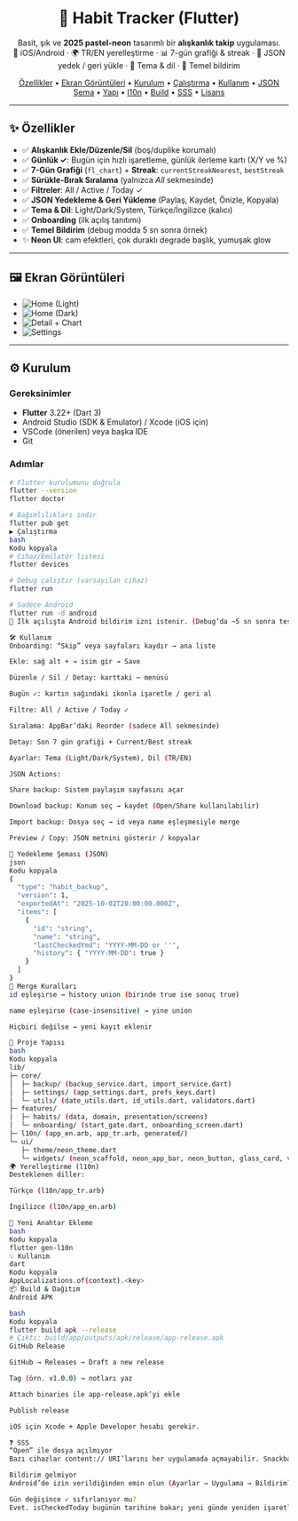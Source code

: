 <h1 align="center">🌟 Habit Tracker (Flutter)</h1>

<p align="center">
  Basit, şık ve <b>2025 pastel-neon</b> tasarımlı bir <b>alışkanlık takip</b> uygulaması.<br/>
  📱 iOS/Android · 🌍 TR/EN yerelleştirme · 📊 7-gün grafiği & streak · 💾 JSON yedek / geri yükle · 🎨 Tema & dil · 🔔 Temel bildirim
</p>

<p align="center">
  <a href="#özellikler">Özellikler</a> •
  <a href="#ekran-görüntüleri">Ekran Görüntüleri</a> •
  <a href="#kurulum">Kurulum</a> •
  <a href="#çalıştırma">Çalıştırma</a> •
  <a href="#kullanım">Kullanım</a> •
  <a href="#yedekleme-şeması-json">JSON Şema</a> •
  <a href="#proje-yapısı">Yapı</a> •
  <a href="#yerelleştirme-l10n">l10n</a> •
  <a href="#build--dağıtım">Build</a> •
  <a href="#sss">SSS</a> •
  <a href="#lisans">Lisans</a>
</p>

---

## ✨ Özellikler
- ✅ **Alışkanlık Ekle/Düzenle/Sil** (boş/duplike korumalı)  
- ✅ **Günlük ✓**: Bugün için hızlı işaretleme, günlük ilerleme kartı (X/Y ve %)  
- ✅ **7-Gün Grafiği** (`fl_chart`) + **Streak**: `currentStreakNearest`, `bestStreak`  
- ✅ **Sürükle-Bırak Sıralama** (yalnızca *All* sekmesinde)  
- ✅ **Filtreler**: All / Active / Today ✓  
- ✅ **JSON Yedekleme & Geri Yükleme** (Paylaş, Kaydet, Önizle, Kopyala)  
- ✅ **Tema & Dil**: Light/Dark/System, Türkçe/İngilizce (kalıcı)  
- ✅ **Onboarding** (ilk açılış tanıtımı)  
- ✅ **Temel Bildirim** (debug modda 5 sn sonra örnek)  
- ✨ **Neon UI**: cam efektleri, çok duraklı degrade başlık, yumuşak glow  

---

## 🖼️ Ekran Görüntüleri
- ![Home (Light)](docs/01_home_light.png)  
- ![Home (Dark)](docs/02_home_dark.png)  
- ![Detail + Chart](docs/03_detail_chart.png)  
- ![Settings](docs/04_settings.png)  

---

## ⚙️ Kurulum

### Gereksinimler
- **Flutter** 3.22+ (Dart 3)  
- Android Studio (SDK & Emulator) / Xcode (iOS için)  
- VSCode (önerilen) veya başka IDE  
- Git  

### Adımlar
```bash
# Flutter kurulumunu doğrula
flutter --version
flutter doctor

# Bağımlılıkları indir
flutter pub get
▶️ Çalıştırma
bash
Kodu kopyala
# Cihaz/Emülatör listesi
flutter devices

# Debug çalıştır (varsayılan cihaz)
flutter run

# Sadece Android
flutter run -d android
📌 İlk açılışta Android bildirim izni istenir. (Debug’da ~5 sn sonra test bildirimi gelir.)

🛠️ Kullanım
Onboarding: “Skip” veya sayfaları kaydır → ana liste

Ekle: sağ alt + → isim gir → Save

Düzenle / Sil / Detay: karttaki ⋯ menüsü

Bugün ✓: kartın sağındaki ikonla işaretle / geri al

Filtre: All / Active / Today ✓

Sıralama: AppBar’daki Reorder (sadece All sekmesinde)

Detay: Son 7 gün grafiği + Current/Best streak

Ayarlar: Tema (Light/Dark/System), Dil (TR/EN)

JSON Actions:

Share backup: Sistem paylaşım sayfasını açar

Download backup: Konum seç → kaydet (Open/Share kullanılabilir)

Import backup: Dosya seç → id veya name eşleşmesiyle merge

Preview / Copy: JSON metnini gösterir / kopyalar

💾 Yedekleme Şeması (JSON)
json
Kodu kopyala
{
  "type": "habit_backup",
  "version": 1,
  "exportedAt": "2025-10-02T20:00:00.000Z",
  "items": [
    {
      "id": "string",
      "name": "string",
      "lastCheckedYmd": "YYYY-MM-DD or ''",
      "history": { "YYYY-MM-DD": true }
    }
  ]
}
🔄 Merge Kuralları
id eşleşirse → history union (birinde true ise sonuç true)

name eşleşirse (case-insensitive) → yine union

Hiçbiri değilse → yeni kayıt eklenir

📂 Proje Yapısı
bash
Kodu kopyala
lib/
├─ core/
│  ├─ backup/ (backup_service.dart, import_service.dart)
│  ├─ settings/ (app_settings.dart, prefs_keys.dart)
│  └─ utils/ (date_utils.dart, id_utils.dart, validators.dart)
├─ features/
│  ├─ habits/ (data, domain, presentation/screens)
│  └─ onboarding/ (start_gate.dart, onboarding_screen.dart)
├─ l10n/ (app_en.arb, app_tr.arb, generated/)
└─ ui/
   ├─ theme/neon_theme.dart
   └─ widgets/ (neon_scaffold, neon_app_bar, neon_button, glass_card, vb.)
🌍 Yerelleştirme (l10n)
Desteklenen diller:

Türkçe (l10n/app_tr.arb)

İngilizce (l10n/app_en.arb)

🔑 Yeni Anahtar Ekleme
bash
Kodu kopyala
flutter gen-l10n
💡 Kullanım
dart
Kodu kopyala
AppLocalizations.of(context).<key>
📦 Build & Dağıtım
Android APK

bash
Kodu kopyala
flutter build apk --release
# Çıktı: build/app/outputs/apk/release/app-release.apk
GitHub Release

GitHub → Releases → Draft a new release

Tag (örn. v1.0.0) → notları yaz

Attach binaries ile app-release.apk’yi ekle

Publish release

iOS için Xcode + Apple Developer hesabı gerekir.

❓ SSS
“Open” ile dosya açılmıyor
Bazı cihazlar content:// URI’larını her uygulamada açmayabilir. Snackbar’daki Share ile farklı bir uygulamada açın.

Bildirim gelmiyor
Android’de izin verildiğinden emin olun (Ayarlar → Uygulama → Bildirimler). Debug’da 5 sn’lik test bildirimi vardır.

Gün değişince ✓ sıfırlanıyor mu?
Evet. isCheckedToday bugünün tarihine bakar; yeni günde yeniden işaretlemek gerekir.
